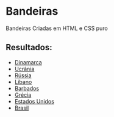 # Bandeiras
Bandeiras Criadas em HTML e CSS puro

<h2>Resultados:</h2>

<ul>
  <li><a href='Bandeiras/Imagens/dinamarca.png'>Dinamarca</a></li>
  <li><a href='Bandeiras/Imagens/ucrania.png'>Ucrânia</a></li>
  <li><a href='Bandeiras/Imagens/russia.png'>Rússia</a></li>
  <li><a href='Bandeiras/Imagens/b_libano.png'>Líbano</a></li>
  <li><a href='Bandeiras/Imagens/b_barbados.png'>Barbados</a></li>
  <li><a href='Bandeiras/Imagens/grecia.png'>Grécia</a></li>
  <li><a href='Bandeiras/Imagens/eua.png'>Estados Unidos</a></li>
  <li><a href='Bandeiras/Imagens/brasil.png'>Brasil</a></li>
</ul>
